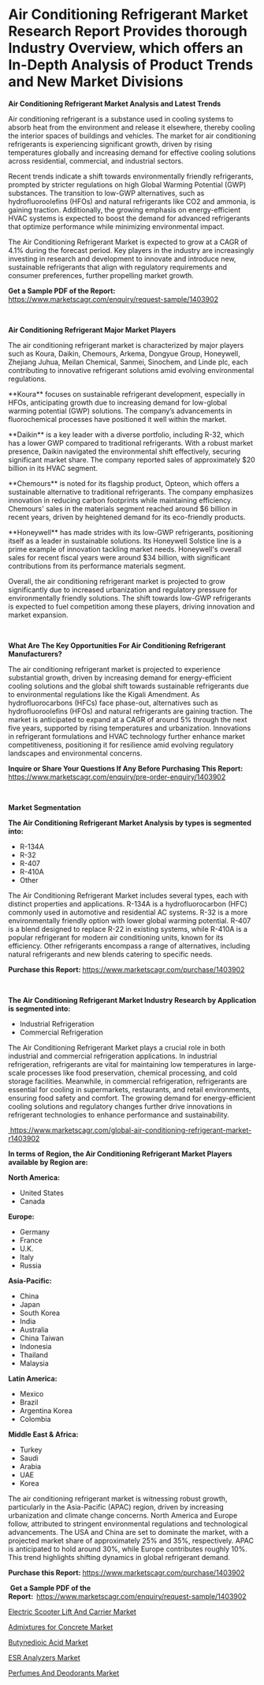 <p><h1>Air Conditioning Refrigerant Market Research Report Provides thorough Industry Overview, which offers an In-Depth Analysis of Product Trends and New Market Divisions</h1></p><p><strong>Air Conditioning Refrigerant Market Analysis and Latest Trends</strong></p>
<p><p>Air conditioning refrigerant is a substance used in cooling systems to absorb heat from the environment and release it elsewhere, thereby cooling the interior spaces of buildings and vehicles. The market for air conditioning refrigerants is experiencing significant growth, driven by rising temperatures globally and increasing demand for effective cooling solutions across residential, commercial, and industrial sectors. </p><p>Recent trends indicate a shift towards environmentally friendly refrigerants, prompted by stricter regulations on high Global Warming Potential (GWP) substances. The transition to low-GWP alternatives, such as hydrofluoroolefins (HFOs) and natural refrigerants like CO2 and ammonia, is gaining traction. Additionally, the growing emphasis on energy-efficient HVAC systems is expected to boost the demand for advanced refrigerants that optimize performance while minimizing environmental impact.</p><p>The Air Conditioning Refrigerant Market is expected to grow at a CAGR of 4.1% during the forecast period. Key players in the industry are increasingly investing in research and development to innovate and introduce new, sustainable refrigerants that align with regulatory requirements and consumer preferences, further propelling market growth.</p></p>
<p><strong>Get a Sample PDF of the Report:&nbsp;</strong> <a href="https://www.marketscagr.com/enquiry/request-sample/1403902?utm_campaign=1510&utm_medium=2&utm_source=Github&utm_content=ia&utm_term=23102024&utm_id=air-conditioning-refrigerant">https://www.marketscagr.com/enquiry/request-sample/1403902</a></p>
<p>&nbsp;</p>
<p><strong>Air Conditioning Refrigerant Major Market Players</strong></p>
<p><p>The air conditioning refrigerant market is characterized by major players such as Koura, Daikin, Chemours, Arkema, Dongyue Group, Honeywell, Zhejiang Juhua, Meilan Chemical, Sanmei, Sinochem, and Linde plc, each contributing to innovative refrigerant solutions amid evolving environmental regulations.</p><p>**Koura** focuses on sustainable refrigerant development, especially in HFOs, anticipating growth due to increasing demand for low-global warming potential (GWP) solutions. The company’s advancements in fluorochemical processes have positioned it well within the market.</p><p>**Daikin** is a key leader with a diverse portfolio, including R-32, which has a lower GWP compared to traditional refrigerants. With a robust market presence, Daikin navigated the environmental shift effectively, securing significant market share. The company reported sales of approximately $20 billion in its HVAC segment.</p><p>**Chemours** is noted for its flagship product, Opteon, which offers a sustainable alternative to traditional refrigerants. The company emphasizes innovation in reducing carbon footprints while maintaining efficiency. Chemours' sales in the materials segment reached around $6 billion in recent years, driven by heightened demand for its eco-friendly products.</p><p>**Honeywell** has made strides with its low-GWP refrigerants, positioning itself as a leader in sustainable solutions. Its Honeywell Solstice line is a prime example of innovation tackling market needs. Honeywell's overall sales for recent fiscal years were around $34 billion, with significant contributions from its performance materials segment.</p><p>Overall, the air conditioning refrigerant market is projected to grow significantly due to increased urbanization and regulatory pressure for environmentally friendly solutions. The shift towards low-GWP refrigerants is expected to fuel competition among these players, driving innovation and market expansion.</p></p>
<p>&nbsp;</p>
<p><strong>What Are The Key Opportunities For Air Conditioning Refrigerant Manufacturers?</strong></p>
<p><p>The air conditioning refrigerant market is projected to experience substantial growth, driven by increasing demand for energy-efficient cooling solutions and the global shift towards sustainable refrigerants due to environmental regulations like the Kigali Amendment. As hydrofluorocarbons (HFCs) face phase-out, alternatives such as hydrofluoroolefins (HFOs) and natural refrigerants are gaining traction. The market is anticipated to expand at a CAGR of around 5% through the next five years, supported by rising temperatures and urbanization. Innovations in refrigerant formulations and HVAC technology further enhance market competitiveness, positioning it for resilience amid evolving regulatory landscapes and environmental concerns.</p></p>
<p><strong>Inquire or Share Your Questions If Any Before Purchasing This Report:</strong> <a href="https://www.marketscagr.com/enquiry/pre-order-enquiry/1403902?utm_campaign=1510&utm_medium=2&utm_source=Github&utm_content=ia&utm_term=23102024&utm_id=air-conditioning-refrigerant">https://www.marketscagr.com/enquiry/pre-order-enquiry/1403902</a></p>
<p>&nbsp;</p>
<p><strong>Market Segmentation</strong></p>
<p><strong>The Air Conditioning Refrigerant Market Analysis by types is segmented into:</strong></p>
<p><ul><li>R-134A</li><li>R-32</li><li>R-407</li><li>R-410A</li><li>Other</li></ul></p>
<p><p>The Air Conditioning Refrigerant Market includes several types, each with distinct properties and applications. R-134A is a hydrofluorocarbon (HFC) commonly used in automotive and residential AC systems. R-32 is a more environmentally friendly option with lower global warming potential. R-407 is a blend designed to replace R-22 in existing systems, while R-410A is a popular refrigerant for modern air conditioning units, known for its efficiency. Other refrigerants encompass a range of alternatives, including natural refrigerants and new blends catering to specific needs.</p></p>
<p><strong>Purchase this Report:&nbsp;</strong><a href="https://www.marketscagr.com/purchase/1403902?utm_campaign=1510&utm_medium=2&utm_source=Github&utm_content=ia&utm_term=23102024&utm_id=air-conditioning-refrigerant">https://www.marketscagr.com/purchase/1403902</a></p>
<p>&nbsp;</p>
<p><strong>The Air Conditioning Refrigerant Market Industry Research by Application is segmented into:</strong></p>
<p><ul><li>Industrial Refrigeration</li><li>Commercial Refrigeration</li></ul></p>
<p><p>The Air Conditioning Refrigerant Market plays a crucial role in both industrial and commercial refrigeration applications. In industrial refrigeration, refrigerants are vital for maintaining low temperatures in large-scale processes like food preservation, chemical processing, and cold storage facilities. Meanwhile, in commercial refrigeration, refrigerants are essential for cooling in supermarkets, restaurants, and retail environments, ensuring food safety and comfort. The growing demand for energy-efficient cooling solutions and regulatory changes further drive innovations in refrigerant technologies to enhance performance and sustainability.</p></p>
<p><a href="https://www.marketscagr.com/global-air-conditioning-refrigerant-market-r1403902?utm_campaign=1510&utm_medium=2&utm_source=Github&utm_content=ia&utm_term=23102024&utm_id=air-conditioning-refrigerant">&nbsp;https://www.marketscagr.com/global-air-conditioning-refrigerant-market-r1403902</a></p>
<p><strong>In terms of Region, the Air Conditioning Refrigerant Market Players available by Region are:</strong></p>
<p>
    <p> <strong> North America: </strong>
        <ul>
            <li>United States</li>
            <li>Canada</li>
        </ul>
        </p> 
    <p> <strong> Europe: </strong>
        <ul>
            <li>Germany</li>
            <li>France</li>
            <li>U.K.</li>
            <li>Italy</li>
            <li>Russia</li>
        </ul>
        </p> 
    <p> <strong> Asia-Pacific: </strong>
        <ul>
            <li>China</li>
            <li>Japan</li>
            <li>South Korea</li>
            <li>India</li>
            <li>Australia</li>
            <li>China Taiwan</li>
            <li>Indonesia</li>
            <li>Thailand</li>
            <li>Malaysia</li>
        </ul>
        </p> 
    <p> <strong> Latin America: </strong>
        <ul>
            <li>Mexico</li>
            <li>Brazil</li>
            <li>Argentina Korea</li>
            <li>Colombia</li>
        </ul>
        </p> 
    <p> <strong> Middle East & Africa: </strong>
        <ul>
            <li>Turkey</li>
            <li>Saudi</li>
            <li>Arabia</li>
            <li>UAE</li>
            <li>Korea</li>
        </ul>
    </p>
    </p>
<p><p>The air conditioning refrigerant market is witnessing robust growth, particularly in the Asia-Pacific (APAC) region, driven by increasing urbanization and climate change concerns. North America and Europe follow, attributed to stringent environmental regulations and technological advancements. The USA and China are set to dominate the market, with a projected market share of approximately 25% and 35%, respectively. APAC is anticipated to hold around 30%, while Europe contributes roughly 10%. This trend highlights shifting dynamics in global refrigerant demand.</p></p>
<p><strong>Purchase this Report: </strong><a href="https://www.marketscagr.com/purchase/1403902?utm_campaign=1510&utm_medium=2&utm_source=Github&utm_content=ia&utm_term=23102024&utm_id=air-conditioning-refrigerant">https://www.marketscagr.com/purchase/1403902</a></p>
<p>&nbsp;<strong>Get a Sample PDF of the Report:&nbsp;&nbsp;</strong><a href="https://www.marketscagr.com/enquiry/request-sample/1403902?utm_campaign=1510&utm_medium=2&utm_source=Github&utm_content=ia&utm_term=23102024&utm_id=air-conditioning-refrigerant">https://www.marketscagr.com/enquiry/request-sample/1403902</a></p>
<p><strong></strong></p>
<p><p><a href="https://www.linkedin.com/pulse/future-ready-strategic-insights-global-electric-scooter-lift-z1jfc?utm_campaign=1510&utm_medium=2&utm_source=Github&utm_content=ia&utm_term=23102024&utm_id=air-conditioning-refrigerant">Electric Scooter Lift And Carrier Market</a></p><p><a href="https://www.linkedin.com/pulse/admixtures-concrete-market-revolution-2024-2031-trends-shaping-pxbqc?utm_campaign=1510&utm_medium=2&utm_source=Github&utm_content=ia&utm_term=23102024&utm_id=air-conditioning-refrigerant">Admixtures for Concrete Market</a></p><p><a href="https://www.linkedin.com/pulse/future-butynedioic-acid-market-global-forecast-trends-2024-lxztc?utm_campaign=1510&utm_medium=2&utm_source=Github&utm_content=ia&utm_term=23102024&utm_id=air-conditioning-refrigerant">Butynedioic Acid Market</a></p><p><a href="https://issuu.com/reportprime-2/docs/esr-analyzers-market-size-2030.pptx_fb13433bc158c5?utm_campaign=1510&utm_medium=2&utm_source=Github&utm_content=ia&utm_term=23102024&utm_id=air-conditioning-refrigerant">ESR Analyzers Market</a></p><p><a href="https://www.linkedin.com/pulse/global-perfumes-deodorants-market-share-growth-opportunities-uq6pc?utm_campaign=1510&utm_medium=2&utm_source=Github&utm_content=ia&utm_term=23102024&utm_id=air-conditioning-refrigerant">Perfumes And Deodorants Market</a></p></p>